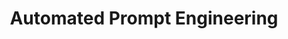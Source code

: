 ---
title: Automated Prompt Engineering
tags: [Python, LLM, RAG]
style: border
color: primary
description: A mixture of reflections, literature reviews and an experiment on Automated Prompt Engineering for Large Language Models
external_url: https://towardsdatascience.com/automated-prompt-engineering-78678c6371b9
---